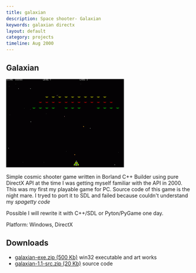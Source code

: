 ```yaml
---
title: galaxian
description: Space shooter- Galaxian
keywords: galaxian directx
layout: default
category: projects
timeline: Aug 2000
---
```

 
Galaxian
--

![Galaxian screenshot](img/galaxian.png) 
 
Simple cosmic shooter game written in Borland C++ Builder
using pure DirectX API at the time I was getting myself familiar with the API in 2000. 
This was my first my playable game for PC.
Source code of this game is the night mare. I tryed to port it to SDL and failed
because couldn't understand my _spagetty code_

Possible I will rewrite it with C++/SDL or Pyton/PyGame one day.

Platform: Windows, DirectX
 
Downloads
---

 - <a href="../files/galaxian-exe.zip">galaxian-exe.zip (500 Kb)</a>
    win32 executable and art works
 - <a href="../files/galaxian-1.1-src.zip">galaxian-1.1-src.zip (20 Kb)</a>
    source code
